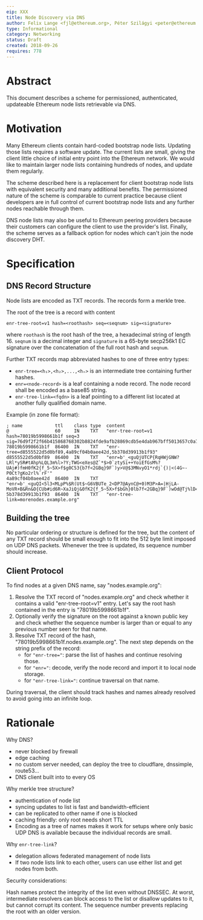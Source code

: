 ```yaml
---
eip: XXX
title: Node Discovery via DNS
author: Felix Lange <fjl@ethereum.org>, Péter Szilágyi <peter@ethereum.org>
type: Informational
category: Networking
status: Draft
created: 2018-09-26
requires: 778
---
```


# Abstract

This document describes a scheme for permissioned, authenticated, updateable
Ethereum node lists retrievable via DNS.

# Motivation

Many Ethereum clients contain hard-coded bootstrap node lists. Updating those
lists requires a software update. The current lists are small, giving the client
little choice of initial entry point into the Ethereum network. We would like to
maintain larger node lists containing hundreds of nodes, and update them
regularly.

The scheme described here is a replacement for client bootstrap node lists with
equivalent security and many additional benefits. The permissioned nature of the
scheme is comparable to current practice because client developers are in full
control of current bootstrap node lists and any further nodes reachable through
them.

DNS node lists may also be useful to Ethereum peering providers because their
customers can configure the client to use the provider's list. Finally, the
scheme serves as a fallback option for nodes which can't join the node discovery
DHT.

# Specification

## DNS Record Structure

Node lists are encoded as TXT records. The records form a merkle tree.

The root of the tree is a record with content

    enr-tree-root=v1 hash=<roothash> seq=<seqnum> sig=<signature>

where `roothash` is the root hash of the tree, a hexadecimal string of
length 16. `seqnum` is a decimal integer and `signature` is a 65-byte secp256k1
EC signature over the concatenation of the full root hash and `seqnum`.

Further TXT records map abbreviated hashes to one of three entry types:

- `enr-tree=<h₁>,<h₂>,...,<hₙ>` is an intermediate tree containing further hashes.
- `enr=<node-record>` is a leaf containing a node record. The node record shall be
  encoded as a base85 string.
- `enr-tree-link=<fqdn>` is a leaf pointing to a different list located at another
  fully qualified domain name.

Example (in zone file format):

```text
; name            ttl    class type  content
@                 60     IN    TXT   "enr-tree-root=v1 hash=78019b5998661b1f seq=3 sig=76d9f2f2f66b415868768302b8824fde9afb28869cdb5e4dab967bff5013657c0a73830f34c1457691d3a3a002cee3bad4d455bb4b9e11941c447fab767f27cf01"
78019b5998661b1f  86400  IN    TXT   "enr-tree=d8555522d5d0bf89,4a89cf04b0aee42d,5b378d39913b1f93"
d8555522d5d0bf89  86400  IN    TXT   "enr=b'_<guQjUTCP{RqHWjGNW?LRl*ySR#tAhp%LQL3m%l>?Y;TWG<eXes@Z`*$>0`ztySi++YoiEfGsM%?UAj#)fmH0fK2{f_5~5X>f$g0C53{b7f<2GBq}9F`)y>V@$3MNvyO1*rdj`{)|<(4G~-P0Ct?gKo2rl%`rF'"
4a89cf04b0aee42d  86400  IN    TXT   "enr=b'_<guQI<5l3<MLpP%$R(Ut$~G6VBUTe_2<DP7@AynC@+0)M3P>A=|HjLA-MoVR+B&Rn&O{CUb#id6R~XaJiQj&0fK2{f_5~5X>f$bGh}0lb7f<2GBq}9F`)wOd@Tj%lD4x~phg<p>jjtP)0mE_TKMaV2tv>IW4Dk'"
5b378d39913b1f93  86400  IN    TXT   "enr-tree-link=morenodes.example.org"
```

## Building the tree

No particular ordering or structure is defined for the tree, but the content of
any TXT record should be small enough to fit into the 512 byte limit imposed on
UDP DNS packets. Whenever the tree is updated, its sequence number should
increase.

## Client Protocol

To find nodes at a given DNS name, say "nodes.example.org":

1. Resolve the TXT record of "nodes.example.org" and check whether it contains a
   valid "enr-tree-root=v1" entry. Let's say the root hash contained in the
   entry is "78019b5998661b1f".
2. Optionally verify the signature on the root against a known public key and
   check whether the sequence number is larger than or equal to any previous
   number seen for that name.
3. Resolve TXT record of the hash, "78019b5998661b1f.nodes.example.org". The next step
   depends on the string prefix of the record:
   - for `"enr-tree="`: parse the list of hashes and continue resolving those.
   - for `"enr="`: decode, verify the node record and import it to local node storage.
   - for `"enr-tree-link="`: continue traversal on that name.

During traversal, the client should track hashes and names already resolved to
avoid going into an infinite loop.

# Rationale

Why DNS?

- never blocked by firewall
- edge caching
- no custom server needed, can deploy the tree to cloudflare, dnssimple, route53...
- DNS client built into to every OS

Why merkle tree structure?

- authentication of node list
- syncing updates to list is fast and bandwidth-efficient
- can be replicated to other name if one is blocked
- caching friendly: only root needs short TTL
- Encoding as a tree of names makes it work for setups where only basic UDP DNS
  is available because the individual records are small.

Why `enr-tree-link`?

- delegation allows federated management of node lists
- If two node lists link to each other, users can use either list and get nodes
  from both.

Security considerations:

Hash names protect the integrity of the list even without DNSSEC. At worst,
intermediate resolvers can block access to the list or disallow updates to it,
but cannot corrupt its content. The sequence number prevents replacing the root
with an older version.
